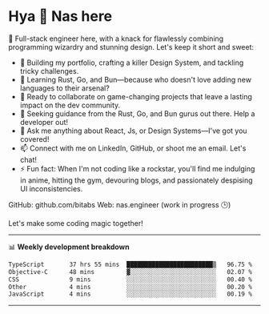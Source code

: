 # Hya 👋 Nas here

👋 Full-stack engineer here, with a knack for flawlessly combining programming wizardry and stunning design. Let's keep it short and sweet:

- 🔭 Building my portfolio, crafting a killer Design System, and tackling tricky challenges.
- 🌱 Learning Rust, Go, and Bun—because who doesn't love adding new languages to their arsenal?
- 👯 Ready to collaborate on game-changing projects that leave a lasting impact on the dev community.
- 🤔 Seeking guidance from the Rust, Go, and Bun gurus out there. Help a developer out!
- 💬 Ask me anything about React, Js, or Design Systems—I've got you covered!
- 📫 Connect with me on LinkedIn, GitHub, or shoot me an email. Let's chat!
- ⚡ Fun fact: When I'm not coding like a rockstar, you'll find me indulging in anime, hitting the gym, devouring blogs, and passionately despising UI inconsistencies.

GitHub: github.com/bitabs
Web: nas.engineer (work in progress 🕒)

Let's make some coding magic together!

-------
📊 **Weekly development breakdown**
<!--START_SECTION:waka-->

```txt
TypeScript       37 hrs 55 mins  ████████████████████████▒   96.75 %
Objective-C      48 mins         ▓░░░░░░░░░░░░░░░░░░░░░░░░   02.07 %
CSS              9 mins          ░░░░░░░░░░░░░░░░░░░░░░░░░   00.40 %
Other            4 mins          ░░░░░░░░░░░░░░░░░░░░░░░░░   00.20 %
JavaScript       4 mins          ░░░░░░░░░░░░░░░░░░░░░░░░░   00.19 %
```

<!--END_SECTION:waka-->
-------
